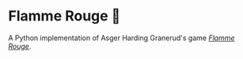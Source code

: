 # Flamme Rouge 🚴

A Python implementation of Asger Harding Granerud's game
[*Flamme Rouge*](https://recommend.games/#/game/199478).

